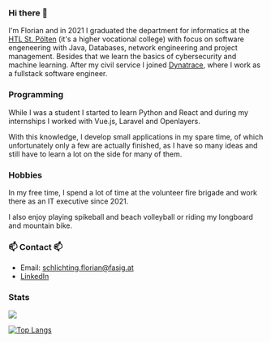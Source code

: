 ### Hi there 👋

I'm Florian and in 2021 I graduated the department for informatics at the [HTL St. Pölten](https://www.htlstp.ac.at/abteilungen/informatik) (it's a higher vocational college) with focus on software engeneering with Java, Databases, network engineering and project management. Besides that we learn the basics of cybersecurity and machine learning.
After my civil service I joined [Dynatrace](https://www.dynatrace.com/), where I work as a fullstack software engineer.

### Programming
While I was a student I started to learn Python and React and during my internships I worked with Vue.js, Laravel and Openlayers.

With this knowledge, I develop small applications in my spare time, of which unfortunately only a few are actually finished, as I have so many ideas and still have to learn a lot on the side for many of them.

### Hobbies

In my free time, I spend a lot of time at the volunteer fire brigade and work there as an IT executive since 2021.

I also enjoy playing spikeball and beach volleyball or riding my longboard and mountain bike.

### 📫 Contact 📫

* Email: [schlichting.florian@fasig.at](mailto:schlichting.florian@fasig.at)
* [LinkedIn](https://www.linkedin.com/in/florian-schlichting/)

### Stats

![](https://github-readme-stats.vercel.app/api?username=strudelbeast&show_icons=true&theme=github_dark&hide_border=true&hide_title=true&count_private=true&hide_rank=true)

[![Top Langs](https://github-readme-stats.vercel.app/api/top-langs/?username=strudelbeast&theme=github_dark&hide_border=true&layout=compact)](https://github.com/anuraghazra/github-readme-stats)
